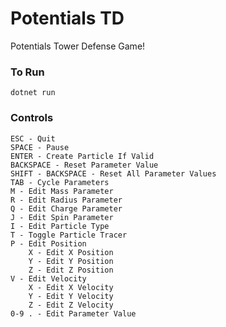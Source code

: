 # Potentials TD
Potentials Tower Defense Game!
### To Run
    dotnet run
### Controls
    ESC - Quit
    SPACE - Pause
    ENTER - Create Particle If Valid
    BACKSPACE - Reset Parameter Value
    SHIFT - BACKSPACE - Reset All Parameter Values
    TAB - Cycle Parameters
    M - Edit Mass Parameter
    R - Edit Radius Parameter
    Q - Edit Charge Parameter
    J - Edit Spin Parameter
    I - Edit Particle Type
    T - Toggle Particle Tracer
    P - Edit Position
        X - Edit X Position
        Y - Edit Y Position
        Z - Edit Z Position
    V - Edit Velocity
        X - Edit X Velocity
        Y - Edit Y Velocity
        Z - Edit Z Velocity
    0-9 . - Edit Parameter Value
    
    
    
